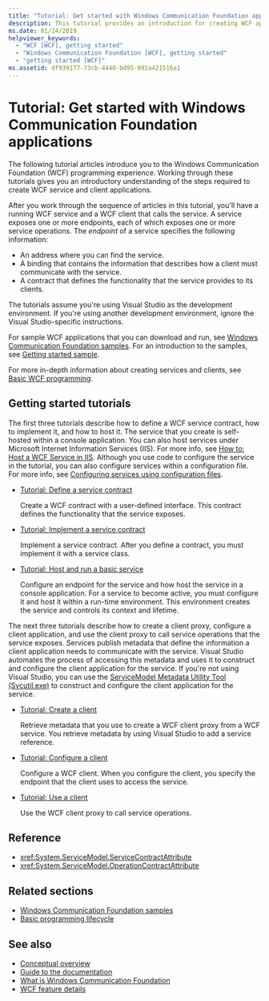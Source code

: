 ```yaml
---
title: "Tutorial: Get started with Windows Communication Foundation applications"
description: This tutorial provides an introduction for creating WCF applications. 
ms.date: 01/14/2019
helpviewer_keywords:
  - "WCF [WCF], getting started"
  - "Windows Communication Foundation [WCF], getting started"
  - "getting started [WCF]"
ms.assetid: df939177-73cb-4440-bd95-092a421516a1
---
```

# Tutorial: Get started with Windows Communication Foundation applications
The following tutorial articles introduce you to the Windows Communication Foundation (WCF) programming experience. Working through these tutorials gives you an introductory understanding of the steps required to create WCF service and client applications. 

After you work through the sequence of articles in this tutorial, you'll have a running WCF service and a WCF client that calls the service. A service exposes one or more endpoints, each of which exposes one or more service operations. The *endpoint* of a service specifies the following information: 
- An address where you can find the service.
- A binding that contains the information that describes how a client must communicate with the service. 
- A contract that defines the functionality that the service provides to its clients.

The tutorials assume you're using Visual Studio as the development environment. If you're using another development environment, ignore the Visual Studio-specific instructions. 

For sample WCF applications that you can download and run, see [Windows Communication Foundation samples](samples/index.md). For an introduction to the samples, see [Getting started sample](samples/getting-started-sample.md).

For more in-depth information about creating services and clients, see [Basic WCF programming](basic-wcf-programming.md).

## Getting started tutorials

The first three tutorials describe how to define a WCF service contract, how to implement it, and how to host it. The service that you create is self-hosted within a console application. You can also host services under Microsoft Internet Information Services (IIS). For more info, see [How to: Host a WCF Service in IIS](feature-details/how-to-host-a-wcf-service-in-iis.md). Although you use code to configure the service in the tutorial, you can also configure services within a configuration file. For more info, see [Configuring services using configuration files](configuring-services-using-configuration-files.md).

- [Tutorial: Define a service contract](how-to-define-a-wcf-service-contract.md)

    Create a WCF contract with a user-defined interface. This contract defines the functionality that the service exposes.

- [Tutorial: Implement a service contract](how-to-implement-a-wcf-contract.md)

    Implement a service contract. After you define a contract, you must implement it with a service class.

- [Tutorial: Host and run a basic service](how-to-host-and-run-a-basic-wcf-service.md)

    Configure an endpoint for the service and how host the service in a console application. For a service to become active, you must configure it and host it within a run-time environment. This environment creates the service and controls its context and lifetime.

The next three tutorials describe how to create a client proxy, configure a client application, and use the client proxy to call service operations that the service exposes. Services publish metadata that define the information a client application needs to communicate with the service. Visual Studio automates the process of accessing this metadata and uses it to construct and configure the client application for the service. If you're not using Visual Studio, you can use the [ServiceModel Metadata Utility Tool (Svcutil.exe)](servicemodel-metadata-utility-tool-svcutil-exe.md) to construct and configure the client application for the service.

- [Tutorial: Create a client](how-to-create-a-wcf-client.md)

    Retrieve metadata that you use to create a WCF client proxy from a WCF service. You retrieve metadata by using Visual Studio to add a service reference.

 - [Tutorial: Configure a client](how-to-configure-a-basic-wcf-client.md)

    Configure a WCF client. When you configure the client, you specify the endpoint that the client uses to access the service.

- [Tutorial: Use a client](how-to-use-a-wcf-client.md)

    Use the WCF client proxy to call service operations.

## Reference

- <xref:System.ServiceModel.ServiceContractAttribute>
- <xref:System.ServiceModel.OperationContractAttribute>

## Related sections

- [Windows Communication Foundation samples](samples/index.md)
- [Basic programming lifecycle](basic-programming-lifecycle.md)

## See also

- [Conceptual overview](conceptual-overview.md)
- [Guide to the documentation](guide-to-the-documentation.md)
- [What is Windows Communication Foundation](whats-wcf.md)
- [WCF feature details](feature-details/index.md)